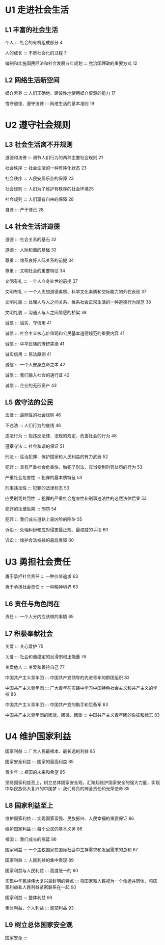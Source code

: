 # U1 走进社会生活

## L1 丰富的社会生活

个人 ::: 社会的有机组成部分 4

人的成长 ::: 不断社会化的过程 7

编制和实施国民经济和社会发展五年规划 ::: 党治国理政的重要方式 12

## L2 网络生活新空间

媒介素养 ::: 人们正确地、建设性地使用媒介资源的能力 17

恪守道德、遵守法律 ::: 网络生活的基本准则 19

# U2 遵守社会规则

## L3 社会生活离不开规则

道德和法律 ::: 调节人们行为的两种主要社会规则 21

社会秩序 ::: 社会生活的一种有序化状态 23

社会秩序 ::: 人民安居乐业的保障 23

社会规则 ::: 人们为了维护有秩序的社会环境25

社会规则 ::: 人们享有自由的保障 28

自律 ::: 严于律己 28

## L4 社会生活讲道德

道德 ::: 社会关系的基石 32

道德 ::: 人际和谐的基础 32

尊重 ::: 维系良好人际关系的前提 34

尊重 ::: 文明社会的重要特征 34

文明有礼 ::: 一个人立身处世的前提 37

文明有礼 ::: 一个人思想道德素质、科学文化素质和交际能力的外在表现 37

文明礼貌 ::: 处理人与人之间关系、维系社会正常生活的一种道德行为规范 38

文明礼貌 ::: 沟通人与人之间情感的桥梁 38

诚信 ::: 诚实、守信用 41

诚信 ::: 社会主义核心价值观和公民基本道德规范的重要内容 41

诚信 ::: 中华民族的传统美德 41

诚实信用 ::: 民法原则 41

诚信 ::: 一个人安身立命之本 42

诚信 ::: 我们融入社会的通行证 42

诚信 ::: 企业的无形资产 43

## L5 做守法的公民

法律 ::: 最刚性的社会规则 46

不违法 ::: 人们行为的底线 46

违法行为 ::: 指违反法律、法规的规定，危害社会的行为 48

遵章守法 ::: 社会和谐的保证 51

刑法 ::: 惩治犯罪、保护国家和人民利益的有力武器 52

犯罪 ::: 具有严重社会危害性、触犯了刑法、应当受到刑罚处罚的行为 53

严重社会危害性 ::: 犯罪的最本质特征 53

刑事违法性 ::: 犯罪的法律标志 53

应受刑罚处罚性 ::: 犯罪的严重社会危害性和刑事违法性的必然法律后果 53

犯罪的法律后果 ::: 刑罚 54

犯罪 ::: 我们成长道路上最凶险的陷阱 55

诉讼 ::: 处理纠纷和应对侵害最正规、最权威的手段 60

诉讼 ::: 维护合法权益的最后屏障 60

# U3 勇担社会责任

勇于承担社会责任 ::: 一种价值追求 63

勇于承担社会责任 ::: 一种精神境界 63

## L6 责任与角色同在

责任 ::: 一个人分内应该做的事情 65

## L7 积极奉献社会

关爱 ::: 关心爱护 75

关爱 ::: 社会和谐稳定的润滑剂和正能量 76

关爱他人 ::: 关爱和善待自己 77

中国共产主义青年团 ::: 中国共产党领导的先进青年的群团组织 83

中国共产主义青年团 ::: 广大青年在实践中学习中国特色社会主义和共产主义的学校 83

中国共产主义青年团 ::: 中国共产党的助手和后备军 83

中国共产主义青年团的团旗、团徽、团歌 ::: 中国共产主义青年团的象征和标志 83

# U4 维护国家利益

国家利益 ::: 广大人民最根本、最长远的利益 85

国家安全利益 ::: 国家的最高利益 85

青少年 ::: 祖国的未来和希望 85

坚持国家利益至上，树立总体国家安全观，汇聚起维护国家安全的强大力量，实现中华民族伟大复兴的中国梦 ::: 我们肩负的神圣责任和光荣使命 85

## L8 国家利益至上

维护国家利益 ::: 实现国家富强、民族振兴、人民幸福的重要保证 86

维护国家利益 ::: 每个公民的基本义务 86

祖国 ::: 我们成长的摇篮 86

国家利益 ::: 一个主权国家在国际社会中生存需求和发展需求的总和 87

国家利益 ::: 人民利益的集中表现 89

国家利益与人民利益 ::: 高度统一的 90

实现中华民族伟大复兴最鲜明的特点 ::: 将国家和人民视为一个命运共同体，将国家利益和人民利益紧密联系在一起 90

国家利益 ::: 整体利益 93

集体利益、个人利益 ::: 局部利益 93

## L9 树立总体国家安全观

国家安全 ::: 